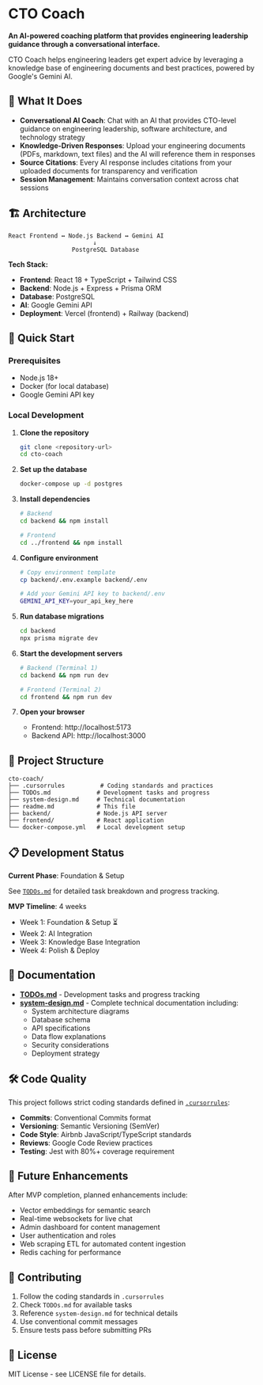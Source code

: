 # CTO Coach

**An AI-powered coaching platform that provides engineering leadership guidance through a conversational interface.**

CTO Coach helps engineering leaders get expert advice by leveraging a knowledge base of engineering documents and best practices, powered by Google's Gemini AI.

## 🎯 What It Does

- **Conversational AI Coach**: Chat with an AI that provides CTO-level guidance on engineering leadership, software architecture, and technology strategy
- **Knowledge-Driven Responses**: Upload your engineering documents (PDFs, markdown, text files) and the AI will reference them in responses
- **Source Citations**: Every AI response includes citations from your uploaded documents for transparency and verification
- **Session Management**: Maintains conversation context across chat sessions

## 🏗️ Architecture

```
React Frontend ↔ Node.js Backend ↔ Gemini AI
                        ↓
                  PostgreSQL Database
```

**Tech Stack:**
- **Frontend**: React 18 + TypeScript + Tailwind CSS
- **Backend**: Node.js + Express + Prisma ORM  
- **Database**: PostgreSQL
- **AI**: Google Gemini API
- **Deployment**: Vercel (frontend) + Railway (backend)

## 🚀 Quick Start

### Prerequisites
- Node.js 18+
- Docker (for local database)
- Google Gemini API key

### Local Development

1. **Clone the repository**
   ```bash
   git clone <repository-url>
   cd cto-coach
   ```

2. **Set up the database**
   ```bash
   docker-compose up -d postgres
   ```

3. **Install dependencies**
   ```bash
   # Backend
   cd backend && npm install
   
   # Frontend  
   cd ../frontend && npm install
   ```

4. **Configure environment**
   ```bash
   # Copy environment template
   cp backend/.env.example backend/.env
   
   # Add your Gemini API key to backend/.env
   GEMINI_API_KEY=your_api_key_here
   ```

5. **Run database migrations**
   ```bash
   cd backend
   npx prisma migrate dev
   ```

6. **Start the development servers**
   ```bash
   # Backend (Terminal 1)
   cd backend && npm run dev
   
   # Frontend (Terminal 2) 
   cd frontend && npm run dev
   ```

7. **Open your browser**
   - Frontend: http://localhost:5173
   - Backend API: http://localhost:3000

## 📁 Project Structure

```
cto-coach/
├── .cursorrules          # Coding standards and practices
├── TODOs.md             # Development tasks and progress
├── system-design.md     # Technical documentation
├── readme.md            # This file
├── backend/             # Node.js API server
├── frontend/            # React application
└── docker-compose.yml   # Local development setup
```

## 📋 Development Status

**Current Phase**: Foundation & Setup

See [`TODOs.md`](./TODOs.md) for detailed task breakdown and progress tracking.

**MVP Timeline**: 4 weeks
- Week 1: Foundation & Setup ⏳
- Week 2: AI Integration  
- Week 3: Knowledge Base Integration
- Week 4: Polish & Deploy

## 📖 Documentation

- **[TODOs.md](./TODOs.md)** - Development tasks and progress tracking
- **[system-design.md](./system-design.md)** - Complete technical documentation including:
  - System architecture diagrams
  - Database schema
  - API specifications
  - Data flow explanations
  - Security considerations
  - Deployment strategy

## 🛠️ Code Quality

This project follows strict coding standards defined in [`.cursorrules`](./.cursorrules):

- **Commits**: Conventional Commits format
- **Versioning**: Semantic Versioning (SemVer)  
- **Code Style**: Airbnb JavaScript/TypeScript standards
- **Reviews**: Google Code Review practices
- **Testing**: Jest with 80%+ coverage requirement

## 🔮 Future Enhancements

After MVP completion, planned enhancements include:
- Vector embeddings for semantic search
- Real-time websockets for live chat
- Admin dashboard for content management
- User authentication and roles
- Web scraping ETL for automated content ingestion
- Redis caching for performance

## 🤝 Contributing

1. Follow the coding standards in `.cursorrules`
2. Check `TODOs.md` for available tasks
3. Reference `system-design.md` for technical details
4. Use conventional commit messages
5. Ensure tests pass before submitting PRs

## 📄 License

MIT License - see LICENSE file for details.
